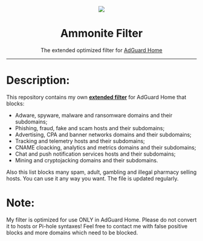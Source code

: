 <p align="center">
<img src="https://raw.githubusercontent.com/ammnt/Ammonite/master/ammnt_logo.png" />
</p>

<h1 align="center">Ammonite Filter</h1>

<p align="center">The extended optimized filter for <a href="https://adguard.com/en/adguard-home.html">AdGuard Home</a></p>

***

# Description:

This repository contains my own <b><a href="https://ammnt.com/filter.txt">extended filter</a></b> for AdGuard Home that blocks:
- Adware, spyware, malware and ransomware domains and their subdomains;
- Phishing, fraud, fake and scam hosts and their subdomains;
- Advertising, CPA and banner networks domains and their subdomains;
- Tracking and telemetry hosts and their subdomains;
- CNAME cloacking, analytics and metrics domains and their subdomains;
- Chat and push notification services hosts and their subdomains;
- Mining and cryptojacking domains and their subdomains.

Also this list blocks many spam, adult, gambling and illegal pharmacy selling hosts. You can use it any way you want. The file is updated regularly.

# Note:

My filter is optimized for use ONLY in AdGuard Home. Please do not convert it to hosts or Pi-hole syntaxes! Feel free to contact me with false positive blocks and more domains which need to be blocked.
